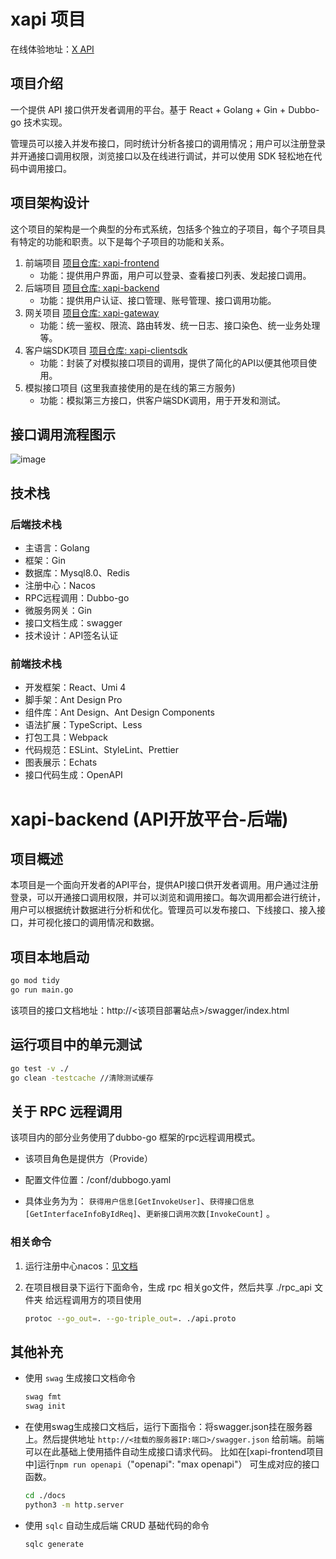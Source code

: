 # xapi 项目

在线体验地址：[X API]()

## 项目介绍

一个提供 API 接口供开发者调用的平台。基于 React + Golang + Gin + Dubbo-go 技术实现。

管理员可以接入并发布接口，同时统计分析各接口的调用情况；用户可以注册登录并开通接口调用权限，浏览接口以及在线进行调试，并可以使用 SDK 轻松地在代码中调用接口。

## 项目架构设计

这个项目的架构是一个典型的分布式系统，包括多个独立的子项目，每个子项目具有特定的功能和职责。以下是每个子项目的功能和关系。

1. 前端项目 [项目仓库: xapi-frontend](https://github.com/xiaoxiongmao5/xapi-frontend)
    * 功能：提供用户界面，用户可以登录、查看接口列表、发起接口调用。
2. 后端项目 [项目仓库: xapi-backend](https://github.com/xiaoxiongmao5/xapi-backend)
    * 功能：提供用户认证、接口管理、账号管理、接口调用功能。
3. 网关项目 [项目仓库: xapi-gateway](https://github.com/xiaoxiongmao5/xapi-gateway)
    * 功能：统一鉴权、限流、路由转发、统一日志、接口染色、统一业务处理等。
4. 客户端SDK项目 [项目仓库: xapi-clientsdk](https://github.com/xiaoxiongmao5/xapi-clientsdk)
    * 功能：封装了对模拟接口项目的调用，提供了简化的API以便其他项目使用。
5. 模拟接口项目 (这里我直接使用的是在线的第三方服务)
    * 功能：模拟第三方接口，供客户端SDK调用，用于开发和测试。

## 接口调用流程图示
![image](https://github.com/xiaoxiongmao5/xapi-backend/assets/25204083/fa3513b8-f58c-4fa7-ac6a-e4917749f636)


## 技术栈

### 后端技术栈
* 主语言：Golang
* 框架：Gin
* 数据库：Mysql8.0、Redis
* 注册中心：Nacos
* RPC远程调用：Dubbo-go
* 微服务网关：Gin
* 接口文档生成：swagger
* 技术设计：API签名认证

### 前端技术栈

* 开发框架：React、Umi 4
* 脚手架：Ant Design Pro
* 组件库：Ant Design、Ant Design Components
* 语法扩展：TypeScript、Less
* 打包工具：Webpack
* 代码规范：ESLint、StyleLint、Prettier
* 图表展示：Echats
* 接口代码生成：OpenAPI

# xapi-backend (API开放平台-后端)

## 项目概述

本项目是一个面向开发者的API平台，提供API接口供开发者调用。用户通过注册登录，可以开通接口调用权限，并可以浏览和调用接口。每次调用都会进行统计，用户可以根据统计数据进行分析和优化。管理员可以发布接口、下线接口、接入接口，并可视化接口的调用情况和数据。

## 项目本地启动

```bash
go mod tidy
go run main.go
```
该项目的接口文档地址：http://<该项目部署站点>/swagger/index.html

## 运行项目中的单元测试

```bash
go test -v ./
go clean -testcache //清除测试缓存
```

## 关于 RPC 远程调用

该项目内的部分业务使用了dubbo-go 框架的rpc远程调用模式。

* 该项目角色是提供方（Provide）

* 配置文件位置：/conf/dubbogo.yaml

* 具体业务为为： `获得用户信息[GetInvokeUser]`、`获得接口信息[GetInterfaceInfoByIdReq]`、`更新接口调用次数[InvokeCount]` 。

### 相关命令

1. 运行注册中心nacos：[见文档](https://blog.csdn.net/trinityleo5/article/details/132622712?spm=1001.2014.3001.5502)

2. 在项目根目录下运行下面命令，生成 rpc 相关go文件，然后共享 ./rpc_api 文件夹 给远程调用方的项目使用
    ```bash
    protoc --go_out=. --go-triple_out=. ./api.proto
    ```

## 其他补充

* 使用 `swag` 生成接口文档命令
    ```bash
    swag fmt
    swag init 
    ```

* 在使用swag生成接口文档后，运行下面指令：将swagger.json挂在服务器上。然后提供地址 `http://<挂载的服务器IP:端口>/swagger.json` 给前端。前端可以在此基础上使用插件自动生成接口请求代码。
比如在[xapi-frontend项目中]运行`npm run openapi`（"openapi": "max openapi"） 可生成对应的接口函数。

    ```bash
    cd ./docs
    python3 -m http.server
    ```

* 使用 `sqlc` 自动生成后端 CRUD 基础代码的命令
    ```bash
    sqlc generate
    ```
